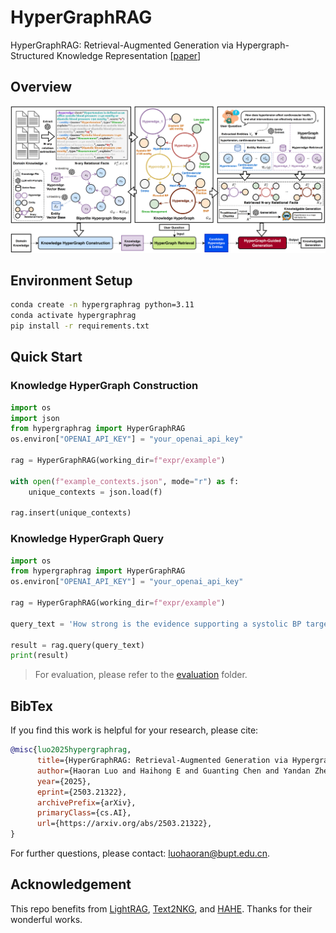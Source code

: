 # HyperGraphRAG

HyperGraphRAG: Retrieval-Augmented Generation via Hypergraph-Structured Knowledge Representation [[paper](https://arxiv.org/abs/2503.21322)]

##  Overview 

![](./figs/F1.png)

## Environment Setup
```bash
conda create -n hypergraphrag python=3.11
conda activate hypergraphrag
pip install -r requirements.txt
```

## Quick Start
### Knowledge HyperGraph Construction
```python
import os
import json
from hypergraphrag import HyperGraphRAG
os.environ["OPENAI_API_KEY"] = "your_openai_api_key"

rag = HyperGraphRAG(working_dir=f"expr/example")

with open(f"example_contexts.json", mode="r") as f:
    unique_contexts = json.load(f)
    
rag.insert(unique_contexts)
```

### Knowledge HyperGraph Query
```python
import os
from hypergraphrag import HyperGraphRAG
os.environ["OPENAI_API_KEY"] = "your_openai_api_key"

rag = HyperGraphRAG(working_dir=f"expr/example")

query_text = 'How strong is the evidence supporting a systolic BP target of 120–129 mmHg in elderly or frail patients, considering potential risks like orthostatic hypotension, the balance between cardiovascular benefits and adverse effects, and the feasibility of implementation in diverse healthcare settings?'

result = rag.query(query_text)
print(result)
```

> For evaluation, please refer to the [evaluation](./evaluation/README.md) folder.

## BibTex

If you find this work is helpful for your research, please cite:

```bibtex
@misc{luo2025hypergraphrag,
      title={HyperGraphRAG: Retrieval-Augmented Generation via Hypergraph-Structured Knowledge Representation}, 
      author={Haoran Luo and Haihong E and Guanting Chen and Yandan Zheng and Xiaobao Wu and Yikai Guo and Qika Lin and Yu Feng and Zemin Kuang and Meina Song and Yifan Zhu and Luu Anh Tuan},
      year={2025},
      eprint={2503.21322},
      archivePrefix={arXiv},
      primaryClass={cs.AI},
      url={https://arxiv.org/abs/2503.21322}, 
}
```

For further questions, please contact: luohaoran@bupt.edu.cn.

## Acknowledgement

This repo benefits from [LightRAG](https://github.com/HKUDS/LightRAG), [Text2NKG](https://github.com/LHRLAB/Text2NKG), and [HAHE](https://github.com/LHRLAB/HAHE).  Thanks for their wonderful works.